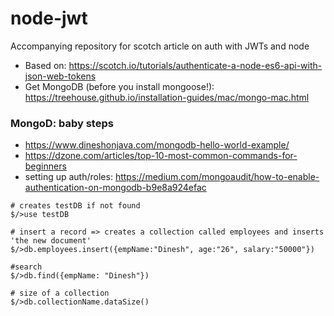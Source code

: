 # node-jwt
Accompanying repository for scotch article on auth with JWTs and node

  - Based on: https://scotch.io/tutorials/authenticate-a-node-es6-api-with-json-web-tokens
  - Get MongoDB (before you install mongoose!): https://treehouse.github.io/installation-guides/mac/mongo-mac.html


### MongoD: baby steps
  - https://www.dineshonjava.com/mongodb-hello-world-example/
  - https://dzone.com/articles/top-10-most-common-commands-for-beginners
  - setting up auth/roles: https://medium.com/mongoaudit/how-to-enable-authentication-on-mongodb-b9e8a924efac
  
```shell
# creates testDB if not found
$/>use testDB

# insert a record => creates a collection called employees and inserts 'the new document'
$/>db.employees.insert({empName:"Dinesh", age:"26", salary:"50000"})

#search
$/>db.find({empName: "Dinesh"})

# size of a collection
$/>db.collectionName.dataSize()
```
